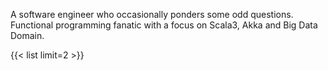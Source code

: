 A software engineer who occasionally ponders some odd questions.  
Functional programming fanatic with a focus on Scala3, Akka and Big Data Domain.

{{< list limit=2 >}}